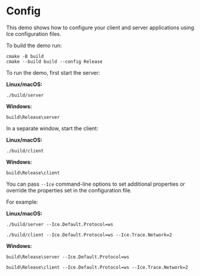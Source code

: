 # Config

This demo shows how to configure your client and server applications using Ice configuration files.

To build the demo run:

```shell
cmake -B build
cmake --build build --config Release
```

To run the demo, first start the server:

**Linux/macOS:**

```shell
./build/server
```

**Windows:**

```shell
build\Release\server
```

In a separate window, start the client:

**Linux/macOS:**

```shell
./build/client
```

**Windows:**

```shell
build\Release\client
```

You can pass `--Ice` command-line options to set additional properties or override the properties set in the
configuration file.

For example:

**Linux/macOS:**

```shell
./build/server --Ice.Default.Protocol=ws
```

```shell
./build/client --Ice.Default.Protocol=ws --Ice.Trace.Network=2
```

**Windows:**

```shell
build\Release\server --Ice.Default.Protocol=ws
```

```shell
build\Release\client --Ice.Default.Protocol=ws --Ice.Trace.Network=2
```
